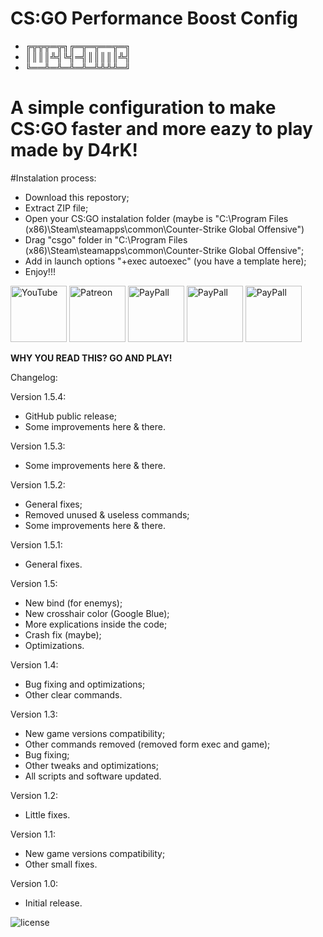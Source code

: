 # CS:GO Performance Boost Config

- ╔╦╦╦═╦╗╔═╦═╦══╦═╗
- ║║║║╩╣╚╣═╣║║║║║╩╣
- ╚══╩═╩═╩═╩═╩╩╩╩═╝

# A simple configuration to make CS:GO faster and more eazy to play made by D4rK!

#Instalation process:
- Download this repostory;
- Extract ZIP file;
- Open your CS:GO instalation folder (maybe is "C:\Program Files (x86)\Steam\steamapps\common\Counter-Strike Global Offensive\")
- Drag "csgo" folder in "C:\Program Files (x86)\Steam\steamapps\common\Counter-Strike Global Offensive\";
- Add in launch options "+exec autoexec" (you have a template here);
- Enjoy!!!

[<img src="https://github.com/D4rK7355608/com.d4rk.cleaner/blob/master/screenshots/badges/youtube.png"
    alt="YouTube"
    height="90">](https://www.youtube.com/channel/UCLDi-rmSRry0pNL-oVvGJAw/featured)
[<img src="https://github.com/D4rK7355608/com.d4rk.cleaner/blob/master/screenshots/badges/patreon.png"
    alt="Patreon"
    height="90">](https://www.patreon.com/d4rk7355608)
[<img src="https://github.com/D4rK7355608/com.d4rk.cleaner/blob/master/screenshots/badges/paypal.png"
    alt="PayPall"
    height="90">](https://www.paypal.me/d4rkmichaeltutorials)
[<img src="https://github.com/D4rK7355608/com.d4rk.cleaner/blob/master/screenshots/badges/deviant_art.png"
    alt="PayPall"
    height="90">](https://www.deviantart.com/d4rk7355608)
[<img src="https://github.com/D4rK7355608/com.d4rk.cleaner/blob/master/screenshots/badges/gamejolt.png"
    alt="PayPall"
    height="90">](https://gamejolt.com/@D4rK_S-A-D)
    

__WHY YOU READ THIS? GO AND PLAY!__

Changelog:

Version 1.5.4:
- GitHub public release;
- Some improvements here & there.

Version 1.5.3:
- Some improvements here & there.

Version 1.5.2:
- General fixes;
- Removed unused & useless commands;
- Some improvements here & there.

Version 1.5.1:
- General fixes.

Version 1.5:
- New bind (for enemys);
- New crosshair color (Google Blue);
- More explications inside the code;
- Crash fix (maybe);
- Optimizations.

Version 1.4:
- Bug fixing and optimizations;
- Other clear commands.

Version 1.3:
- New game versions compatibility;
- Other commands removed (removed form exec and game);
- Bug fixing;
- Other tweaks and optimizations;
- All scripts and software updated.

Version 1.2:
- Little fixes.

Version 1.1:
- New game versions compatibility;
- Other small fixes.

Version 1.0:
- Initial release.

![license](https://imgur.com/QQlcEVT.png) 
